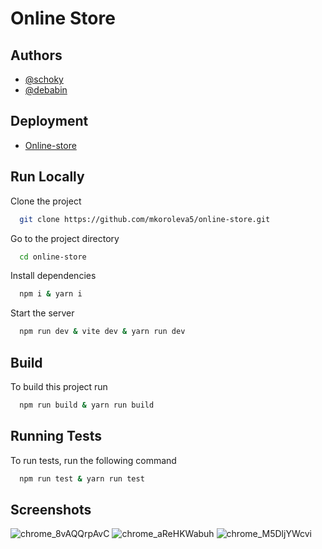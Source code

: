 # Online Store

## Authors

- [@schoky](https://github.com/schoky)
- [@debabin](https://github.com/debabin)

## Deployment  

- [Online-store](https://mkoroleva5-online-store.netlify.app/)

## Run Locally

Clone the project

```bash
  git clone https://github.com/mkoroleva5/online-store.git
```

Go to the project directory

```bash
  cd online-store
```

Install dependencies

```bash
  npm i & yarn i
```

Start the server

```bash
  npm run dev & vite dev & yarn run dev
```

## Build

To build this project run

```bash
  npm run build & yarn run build
```

## Running Tests

To run tests, run the following command

```bash
  npm run test & yarn run test
```
## Screenshots  

![chrome_8vAQQrpAvC](https://user-images.githubusercontent.com/104726176/212336749-bcfa3182-cb01-449a-a07e-42460b25a322.png)
![chrome_aReHKWabuh](https://user-images.githubusercontent.com/104726176/212337221-8dec6b2d-6059-48a2-96a5-6cd081f71860.png)
![chrome_M5DljYWcvi](https://user-images.githubusercontent.com/104726176/212336905-d1c5cfbe-91ca-4787-b9cf-e55dc790a021.png)

